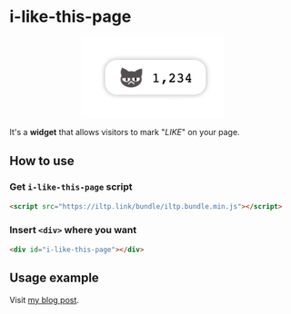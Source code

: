 # i-like-this-page

<div align="center">
  <img src="images/iltp-example.gif" alt="i-like-this-page example" style="width: 50%">
</div>

It's a **widget** that allows visitors to mark "_LIKE_" on your page.

## How to use

### Get `i-like-this-page` script

```html
<script src="https://iltp.link/bundle/iltp.bundle.min.js"></script>
```

### Insert `<div>` where you want

```html
<div id="i-like-this-page"></div>
```

## Usage example

Visit [my blog post](https://minho-jang.github.io/i-like-this-page/readme/).
